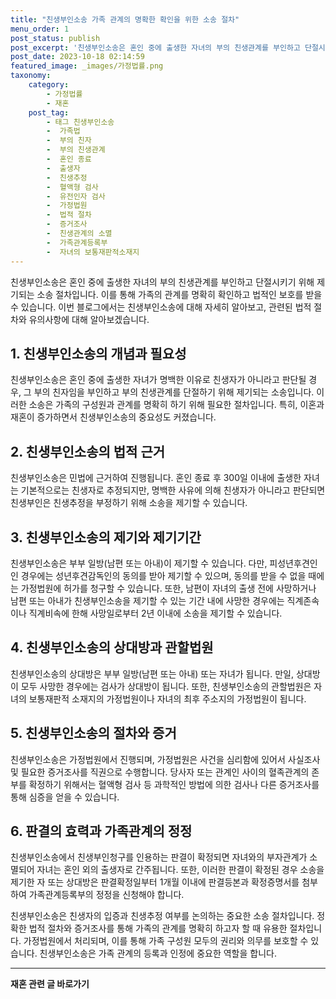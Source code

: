 ```yaml
---
title: "친생부인소송 가족 관계의 명확한 확인을 위한 소송 절차"
menu_order: 1
post_status: publish
post_excerpt: '친생부인소송은 혼인 중에 출생한 자녀의 부의 친생관계를 부인하고 단절시키기 위해 제기되는 소송 절차입니다. 이를 통해 가족의 관계를 명확히 확인하고 법적인 보호를 받을 수 있습니다. 이번 블로그에서는 친생부인소송에 대해 자세히 알아보고, 관련된 법적 절차와 유의사항에 대해 알아보겠습니다.'
post_date: 2023-10-18 02:14:59
featured_image: _images/가정법률.png
taxonomy:
    category:
        - 가정법률
        - 재혼
    post_tag:
        - 태그 친생부인소송
        -  가족법
        -  부의 친자
        -  부의 친생관계
        -  혼인 종료
        -  출생자
        -  친생추정
        -  혈액형 검사
        -  유전인자 검사
        -  가정법원
        -  법적 절차
        -  증거조사
        -  친생관계의 소멸
        -  가족관계등록부
        -  자녀의 보통재판적소재지
---
```



친생부인소송은 혼인 중에 출생한 자녀의 부의 친생관계를 부인하고 단절시키기 위해 제기되는 소송 절차입니다. 이를 통해 가족의 관계를 명확히 확인하고 법적인 보호를 받을 수 있습니다. 이번 블로그에서는 친생부인소송에 대해 자세히 알아보고, 관련된 법적 절차와 유의사항에 대해 알아보겠습니다.

## 1. 친생부인소송의 개념과 필요성
친생부인소송은 혼인 중에 출생한 자녀가 명백한 이유로 친생자가 아니라고 판단될 경우, 그 부의 친자임을 부인하고 부의 친생관계를 단절하기 위해 제기되는 소송입니다. 이러한 소송은 가족의 구성원과 관계를 명확히 하기 위해 필요한 절차입니다. 특히, 이혼과 재혼이 증가하면서 친생부인소송의 중요성도 커졌습니다.

## 2. 친생부인소송의 법적 근거
친생부인소송은 민법에 근거하여 진행됩니다. 혼인 종료 후 300일 이내에 출생한 자녀는 기본적으로는 친생자로 추정되지만, 명백한 사유에 의해 친생자가 아니라고 판단되면 친생부인은 친생추정을 부정하기 위해 소송을 제기할 수 있습니다.

## 3. 친생부인소송의 제기와 제기기간
친생부인소송은 부부 일방(남편 또는 아내)이 제기할 수 있습니다. 다만, 피성년후견인인 경우에는 성년후견감독인의 동의를 받아 제기할 수 있으며, 동의를 받을 수 없을 때에는 가정법원에 허가를 청구할 수 있습니다. 또한, 남편이 자녀의 출생 전에 사망하거나 남편 또는 아내가 친생부인소송을 제기할 수 있는 기간 내에 사망한 경우에는 직계존속이나 직계비속에 한해 사망일로부터 2년 이내에 소송을 제기할 수 있습니다.

## 4. 친생부인소송의 상대방과 관할법원
친생부인소송의 상대방은 부부 일방(남편 또는 아내) 또는 자녀가 됩니다. 만일, 상대방이 모두 사망한 경우에는 검사가 상대방이 됩니다. 또한, 친생부인소송의 관할법원은 자녀의 보통재판적 소재지의 가정법원이나 자녀의 최후 주소지의 가정법원이 됩니다.

## 5. 친생부인소송의 절차와 증거
친생부인소송은 가정법원에서 진행되며, 가정법원은 사건을 심리함에 있어서 사실조사 및 필요한 증거조사를 직권으로 수행합니다. 당사자 또는 관계인 사이의 혈족관계의 존부를 확정하기 위해서는 혈액형 검사 등 과학적인 방법에 의한 검사나 다른 증거조사를 통해 심증을 얻을 수 있습니다.

## 6. 판결의 효력과 가족관계의 정정
친생부인소송에서 친생부인청구를 인용하는 판결이 확정되면 자녀와의 부자관계가 소멸되어 자녀는 혼인 외의 출생자로 간주됩니다. 또한, 이러한 판결이 확정된 경우 소송을 제기한 자 또는 상대방은 판결확정일부터 1개월 이내에 판결등본과 확정증명서를 첨부하여 가족관계등록부의 정정을 신청해야 합니다.

친생부인소송은 친생자의 입증과 친생추정 여부를 논의하는 중요한 소송 절차입니다. 정확한 법적 절차와 증거조사를 통해 가족의 관계를 명확히 하고자 할 때 유용한 절차입니다. 가정법원에서 처리되며, 이를 통해 가족 구성원 모두의 권리와 의무를 보호할 수 있습니다. 친생부인소송은 가족 관계의 등록과 인정에 중요한 역할을 합니다.

<!-- wp:separator -->
<hr class="wp-block-separator has-alpha-channel-opacity"/>
<!-- /wp:separator -->

<!-- wp:group {"backgroundColor":"base","layout":{"type":"constrained"}} -->
<div class="wp-block-group has-base-background-color has-background"><!-- wp:paragraph {"align":"center","fontSize":"medium"} -->
<p class="has-text-align-center has-large-font-size"><strong>재혼 관련 글 바로가기</strong></p>
<!-- /wp:paragraph -->


<!-- wp:latest-posts
{"categories":[{"id":1427,"count":19,"description":"","link":"https://uknowlaw.com/category/%ec%9e%ac%ed%98%bc/","name":"재혼","slug":"재혼","taxonomy":"category","parent":0,"meta":[],"_links":{"self":[{"href":"https://uknowlaw.com/wp-json/wp/v2/categories/1427"}],"collection":[{"href":"https://uknowlaw.com/wp-json/wp/v2/categories"}],"about":[{"href":"https://uknowlaw.com/wp-json/wp/v2/taxonomies/category"}],"wp:post_type":[{"href":"https://uknowlaw.com/wp-json/wp/v2/posts?categories=1427"}],"curies":[{"name":"wp","href":"https://api.w.org/{rel}","templated":true}]}}],"postsToShow":100,"excerptLength":28,"postLayout":"grid","columns":2,"featuredImageAlign":"left","featuredImageSizeSlug":"large","fontSize":"small"} /--></div>
<!-- /wp:group -->